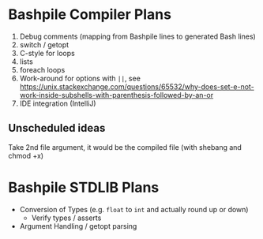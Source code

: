 # Bashpile Compiler Plans

1. Debug comments (mapping from Bashpile lines to generated Bash lines)
2. switch / getopt
3. C-style for loops
4. lists
5. foreach loops
6. Work-around for options with `||`, see https://unix.stackexchange.com/questions/65532/why-does-set-e-not-work-inside-subshells-with-parenthesis-followed-by-an-or
7. IDE integration (IntelliJ)

## Unscheduled ideas
Take 2nd file argument, it would be the compiled file (with shebang and chmod +x)

# Bashpile STDLIB Plans

* Conversion of Types (e.g. `float` to `int` and actually round up or down)
  * Verify types / asserts
* Argument Handling / getopt parsing
